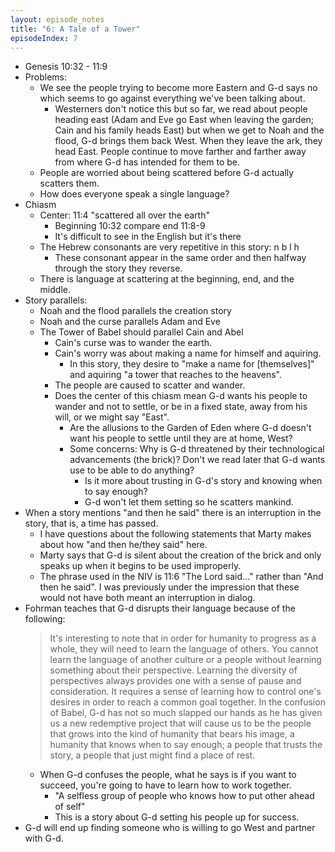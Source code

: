 ```yaml
---
layout: episode_notes
title: "6: A Tale of a Tower"
episodeIndex: 7
---
```

- Genesis 10:32 - 11:9
- Problems:
  - We see the people trying to become more Eastern and G-d says no which seems to go against everything we've been talking about.
    - Westerners don't notice this but so far, we read about people heading east (Adam and Eve go East when leaving the garden; Cain and his family heads East) but when we get to Noah and the flood, G-d brings them back West. When they leave the ark, they head East. People continue to move farther and farther away from where G-d has intended for them to be.
  - People are worried about being scattered before G-d actually scatters them.
  - How does everyone speak a single language?
- Chiasm
  - Center: 11:4 "scattered all over the earth"
    - Beginning 10:32 compare end 11:8-9
    - It's difficult to see in the English but it's there
  - The Hebrew consonants are very repetitive in this story: n b l h
    - These consonant appear in the same order and then halfway through the story they reverse.
  - There is language at scattering at the beginning, end, and the middle.
- Story parallels:
  - Noah and the flood parallels the creation story
  - Noah and the curse parallels Adam and Eve
  - The Tower of Babel should parallel Cain and Abel
    - Cain's curse was to wander the earth.
    - Cain's worry was about making a name for himself and aquiring.
      - In this story, they desire to "make a name for [themselves]" and aquiring "a tower that reaches to the heavens".
    - The people are caused to scatter and wander.
    - Does the center of this chiasm mean G-d wants his people to wander and not to settle, or be in a fixed state, away from his will, or we might say "East".
      - Are the allusions to the Garden of Eden where G-d doesn't want his people to settle until they are at home, West?
      - Some concerns: Why is G-d threatened by their technological advancements (the brick)? Don't we read later that G-d wants use to be able to do anything?
        - Is it more about trusting in G-d's story and knowing when to say enough?
        - G-d won't let them setting so he scatters mankind.
- When a story mentions "and then he said" there is an interruption in the story, that is, a time has passed.
  - I have questions about the following statements that Marty makes about how "and then he/they said" here.
  - Marty says that G-d is silent about the creation of the brick and only speaks up when it begins to be used improperly.
  - The phrase used in the NIV is 11:6 "The Lord said..." rather than "And then he said". I was previously under the impression that these would not have both meant an interruption in dialog.
- Fohrman teaches that G-d disrupts their language because of the following:
  > It's interesting to note that in order for humanity to progress as a whole, they will need to learn the language of others. You cannot learn the language of another culture or a people without learning something about their perspective. Learning the diversity of perspectives always provides one with a sense of pause and consideration. It requires a sense of learning how to control one's desires in order to reach a common goal together. In the confusion of Babel, G-d has not so much slapped our hands as he has given us a new redemptive project that will cause us to be the people that grows into the kind of humanity that bears his image, a humanity that knows when to say enough; a people that trusts the story, a people that just might find a place of rest.
  - When G-d confuses the people, what he says is if you want to succeed, you're going to have to learn how to work together.
    - "A selfless group of people who knows how to put other ahead of self"
    - This is a story about G-d setting his people up for success.
- G-d will end up finding someone who is willing to go West and partner with G-d.
